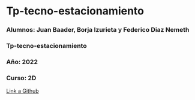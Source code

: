 # Tp-tecno-estacionamiento
### **Alumnos:** Juan Baader, Borja Izurieta y Federico Diaz Nemeth

### **Tp-tecno-estacionamiento**

### **Año:** 2022

### **Curso:** 2D

[Link a Github](https://github.com/Defeeeee/Tp-tecno-estacionamiento)

<br>
